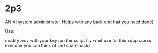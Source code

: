 # 2p3
AN AI system administrator. Helps with any back end that you need done) 

Use:

modify .env with your key
run the script 
try what use for this subprocess executor you can think of and share back)
